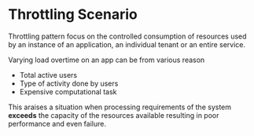 # Throttling Scenario

Throttling pattern focus on the controlled consumption of resources used by an instance of an application, an individual tenant or an entire service.

Varying load overtime on an app can be from various reason

* Total active users
* Type of activity done by users
* Expensive computational task

This araises a situation when processing requirements of the system **exceeds** the capacity of the resources available resulting in poor performance and even failure. 